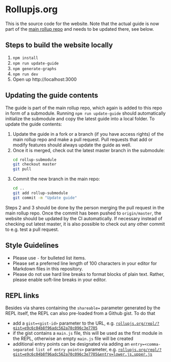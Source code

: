# Rollupjs.org

This is the source code for the website. Note that the actual guide is now part of the [main rollup repo](https://github.com/rollup/rollup/tree/master/docs) and needs to be updated there, see below.

## Steps to build the website locally

1. `npm install`
2. `npm run update-guide`
3. `npm generate-graphs`
4. `npm run dev`
5. Open up http://localhost:3000

## Updating the guide contents

The guide is part of the main rollup repo, which again is added to this repo in form of a submodule. Running `npm run update-guide` should automatically initialize the submodule and copy the latest guide into a local folder. To update the guide contents:

1. Update the guide in a fork or a branch (if you have access rights) of the main rollup repo and make a pull request. Pull requests that add or modify features should always update the guide as well.
2. Once it is merged, check out the latest master branch in the submodule:
   ```bash
   cd rollup-submodule
   git checkout master
   git pull
   ```
3. Commit the new branch in the main repo:
   ```bash
   cd ..
   git add rollup-submodule
   git commit -m "Update guide"
   ```
   
Steps 2 and 3 should be done by the person merging the pull request in the main rollup repo. Once the commit has been pushed to `origin/master`, the website should be updated by the CI automatically. If necessary instead of checking out latest master, it is also possible to check out any other commit to e.g. test a pull request.

## Style Guidelines

- Please use `-` for bulleted list items.
- Please set a preferred line length of 100 characters in your editor for Markdown files in this repository.
- Please do not use hard line breaks to format blocks of plain text. Rather, please enable soft-line breaks in your editor.

## REPL links

Besides via shares containing the `shareable=` parameter generated by the REPL itself, the REPL can also pre-loaded from a Github gist. To do that

- add a `gist=<gist-id>` parameter to the URL, e.g. [`rollupjs.org/repl/?gist=e9c6c04b8f96adc562a70c096c3e7705`](https://rollupjs.org/repl/?gist=e9c6c04b8f96adc562a70c096c3e7705)
- if the gist contains a `main.js` file, this will be used as the first module in the REPL, otherwise an empty `main.js` file will be created
- additional entry points can be designated via adding an `entry=<comma-separated list of entry points>` parameter, e.g. [`rollupjs.org/repl/?gist=e9c6c04b8f96adc562a70c096c3e7705&entry=lower.js,upper.js`](https://rollupjs.org/repl?gist=e9c6c04b8f96adc562a70c096c3e7705&entry=lower.js,upper.js)
